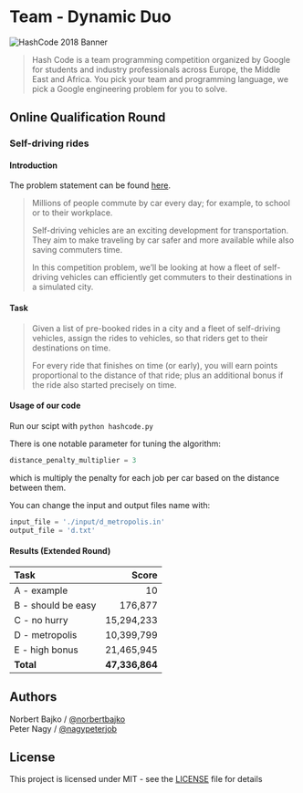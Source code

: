 # Team - Dynamic Duo

![HashCode 2018 Banner](https://cdn-images-1.medium.com/max/1000/1*L-GP2xJWQKFVIgAyTv44ZQ.png)

> Hash Code is a team programming competition organized by Google for students
> and industry professionals across Europe, the Middle East and Africa.
> You pick your team and programming language, we pick a Google engineering 
> problem for you to solve.

## Online Qualification Round
### Self-driving rides
#### Introduction

The problem statement can be found [here](https://hashcode.withgoogle.com/2018/tasks/hashcode2018_qualification_task.pdf).

> Millions of people commute by car every day; for example, to school or to their workplace.
>
> Self-driving vehicles are an exciting development for transportation.
> They aim to make traveling by car safer and more available while also saving commuters time.
>
> In this competition problem, we’ll be looking at how a fleet of self-driving vehicles can efficiently get commuters to their destinations in a simulated city. 

#### Task

> Given a list of pre-booked rides in a city and a fleet of self-driving vehicles,
> assign the rides to vehicles, so that riders get to their destinations on time.
>
> For every ride that finishes on time (or early), you will earn points
> proportional to the distance of that ride;
> plus an additional bonus if the ride also started precisely on time.

#### Usage of our code

Run our scipt with ```python hashcode.py```


There is one notable parameter for tuning the algorithm:
```python
distance_penalty_multiplier = 3
```
which is multiply the penalty for each job per car based on the distance between them.

You can change the input and output files name with:
```python
input_file = './input/d_metropolis.in'
output_file = 'd.txt'
```

#### Results (Extended Round)

| Task               | Score         |
| :----------------- | -------------:|
| A - example        | 10            |
| B - should be easy | 176,877        |
| C - no hurry       | 15,294,233      |
| D - metropolis     | 10,399,799      |
| E - high bonus     | 21,465,945      |
| __Total__          | __47,336,864__      |



## Authors

Norbert Bajko / [@norbertbajko](https://github.com/norbertbajko)  
Peter Nagy    / [@nagypeterjob](https://github.com/nagypeterjob)  

## License

This project is licensed under MIT - see the [LICENSE](LICENSE) file for details
